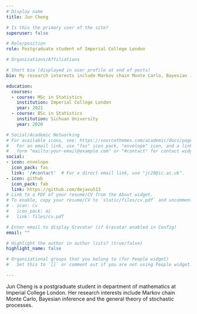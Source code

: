 ```yaml
---
# Display name
title: Jun Cheng

# Is this the primary user of the site?
superuser: false

# Role/position
role: Postgraduate student of Imperial College London

# Organizations/Affiliations

# Short bio (displayed in user profile at end of posts)
bio: My research interests include Markov chain Monte Carlo, Bayesian inference and the general theory of stochastic processes.

education:
  courses:
  - course: MSc in Statistics
    institution: Imperial College London
    year: 2021
  - course: BSc in Statistics
    institution: Sichuan University
    year: 2020

# Social/Academic Networking
# For available icons, see: https://sourcethemes.com/academic/docs/page-builder/#icons
#   For an email link, use "fas" icon pack, "envelope" icon, and a link in the
#   form "mailto:your-email@example.com" or "#contact" for contact widget.
social:
- icon: envelope
  icon_pack: fas
  link: '/#contact'  # For a direct email link, use "jc20@ic.ac.uk".
- icon: github
  icon_pack: fab
  link: https://github.com/dejavu513
# Link to a PDF of your resume/CV from the About widget.
# To enable, copy your resume/CV to `static/files/cv.pdf` and uncomment the lines below.
# - icon: cv
#   icon_pack: ai
#   link: files/cv.pdf

# Enter email to display Gravatar (if Gravatar enabled in Config)
email: ""

# Highlight the author in author lists? (true/false)
highlight_name: false

# Organizational groups that you belong to (for People widget)
#   Set this to `[]` or comment out if you are not using People widget.

---
```


Jun Cheng is a postgraduate student in department of mathematics at Imperial College London. Her research interests include Markov chain Monte Carlo, Bayesian inference and the general theory of stochastic processes.

